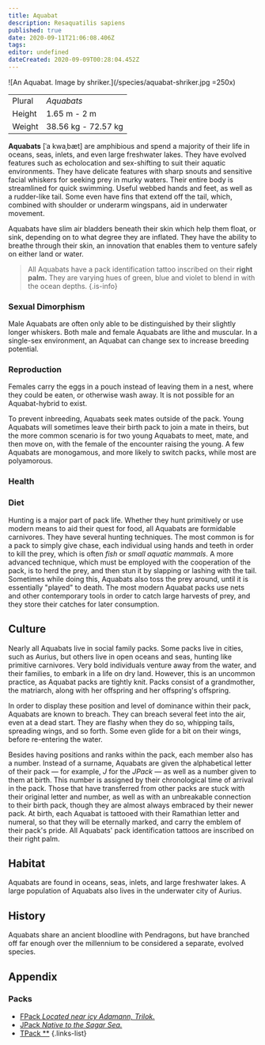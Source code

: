 ```yaml
---
title: Aquabat
description: Resaquatilis sapiens
published: true
date: 2020-09-11T21:06:08.406Z
tags: 
editor: undefined
dateCreated: 2020-09-09T00:28:04.452Z
---
```


![An Aquabat. Image by shriker.](/species/aquabat-shriker.jpg =250x)

| | |
|-|-|
| Plural        | *Aquabats* |
| Height        | 1.65 m - 2 m |
| Weight        | 38.56 kg - 72.57 kg |

**Aquabats** \[ˈa kwaˌbæt\] are amphibious and spend a majority of their life in oceans, seas, inlets, and even large freshwater lakes. They have evolved features such as echolocation and sex-shifting to suit their aquatic environments. They have delicate features with sharp snouts and sensitive facial whiskers for seeking prey in murky waters. Their entire body is streamlined for quick swimming. Useful webbed hands and feet, as well as a rudder-like tail. Some even have fins that extend off the tail, which, combined with shoulder or underarm wingspans, aid in underwater movement.

Aquabats have slim air bladders beneath their skin which help them float, or sink, depending on to what degree they are inflated. They have the ability to breathe through their skin, an innovation that enables them to venture safely on either land or water. 

> All Aquabats have a pack identification tattoo inscribed on their **right palm.** They are varying hues of green, blue and violet to blend in with the ocean depths.
{.is-info}

### Sexual Dimorphism

Male Aquabats are often only able to be distinguished by their slightly longer whiskers. Both male and female Aquabats are lithe and muscular. In a single-sex environment, an Aquabat can change sex to increase breeding potential.

### Reproduction

Females carry the eggs in a pouch instead of leaving them in a nest, where they could be eaten, or otherwise wash away. It is not possible for an Aquabat-hybrid to exist.

To prevent inbreeding, Aquabats seek mates outside of the pack. Young Aquabats will sometimes leave their birth pack to join a mate in theirs, but the more common scenario is for two young Aquabats to meet, mate, and then move on, with the female of the encounter raising the young. A few Aquabats are monogamous, and more likely to switch packs, while most are polyamorous.

### Health

### Diet

Hunting is a major part of pack life. Whether they hunt primitively or use modern means to aid their quest for food, all Aquabats are formidable carnivores. They have several hunting techniques. The most common is for a pack to simply give chase, each individual using hands and teeth in order to kill the prey, which is often *fish* or *small aquatic mammals*. A more advanced technique, which must be employed with the cooperation of the pack, is to herd the prey, and then stun it by slapping or lashing with the tail. Sometimes while doing this, Aquabats also toss the prey around, until it is essentially "played" to death. The most modern Aquabat packs use nets and other contemporary tools in order to catch large harvests of prey, and they store their catches for later consumption.

## Culture

Nearly all Aquabats live in social family packs. Some packs live in cities, such as Aurius, but others live in open oceans and seas, hunting like primitive carnivores. Very bold individuals venture away from the water, and their families, to embark in a life on dry land. However, this is an uncommon practice, as Aquabat packs are tightly knit. Packs consist of a grandmother, the matriarch, along with her offspring and her offspring's offspring.

In order to display these position and level of dominance within their pack, Aquabats are known to breach. They can breach several feet into the air, even at a dead start. They are flashy when they do so, whipping tails, spreading wings, and so forth. Some even glide for a bit on their wings, before re-entering the water.

Besides having positions and ranks within the pack, each member also has a number. Instead of a surname, Aquabats are given the alphabetical letter of their pack — for example, *J* for the *JPack* — as well as a number given to them at birth. This number is assigned by their chronological time of arrival in the pack. Those that have transferred from other packs are stuck with their original letter and number, as well as with an unbreakable connection to their birth pack, though they are almost always embraced by their newer pack. At birth, each Aquabat is tattooed with their Ramathian letter and numeral, so that they will be eternally marked, and carry the emblem of their pack's pride. All Aquabats' pack identification tattoos are inscribed on their right palm. 

## Habitat

Aquabats are found in oceans, seas, inlets, and large freshwater lakes. A large population of Aquabats also lives in the underwater city of Aurius.

## History

Aquabats share an ancient bloodline with Pendragons, but have branched off far enough over the millennium to be considered a separate, evolved species.

## Appendix

### Packs

- [FPack *Located near icy Adamann, Trilok.*](/genealogy/fpack)
- [JPack *Native to the Sagar Sea.*](/genealogy/jpack)
- [TPack **](/genealogy/tpack)
{.links-list}
